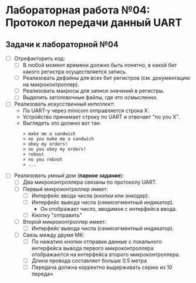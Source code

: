 # Лабораторная работа №04: Протокол передачи данный UART

## Задачи к лабораторной №04
- [ ] Отрефакторить код:
	- [ ] В любой момент времени должно быть понятно, в какой бит какого регистра осуществляется запись.
	- [ ] Реализовать дефайны для всех бит регистров (см. документацию на микроконтроллер).
	- [ ] Реализовать макросы для записи значений в регистры.
	- [ ] Выделить заголовочные файлы, где это осмысленно.
- [ ] Реализовать *искусственный интеллект*:
	- По UART-у через minicom отправляется строка X.
	- Устройство принимает строку по UART и отвечает "no you X".
	- Выглядеть это должно вот так:
		```
		> make me a sandwich
		> no you make me a sandwich
		> obey my orders!
		> no you obey my orders!
		> reboot
		> no you reboot
		> ...
		```
- [ ] Реализовать *умный дом* (**парное задание**):
	- [ ] Два микроконтроллера связаны по протоколу UART.
	- [ ] Первый микроконтроллер имеет:
		- [ ] Интерфейс ввода числа (кнопки или энкодер).
		- [ ] Интерфейс вывода числа (семисегментный индикатор).
			- Он отображает число, вводимое с интерфейса ввода.
		- [ ] Кнопку "отправить"
	- [ ] Второй микроконтроллер имеет:
		- [ ] Интерфейс вывода числа (семисегментный индикатор).
	- [ ] Связь между двумя МК:
		- [ ] По нажатию кнопки отправки данные с локального интерфейса вывода первого микроконтроллера отображаются на интерфейса второго микроконтроллера.
		- [ ] Длина провода составляет больше 0.5 метра
		- [ ] Передача должна корректно выдерживать серию из 10 передач
